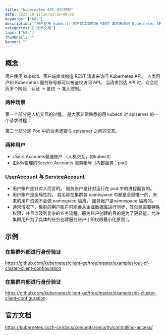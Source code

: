 ```yaml
---
title: "kubernetes API 访问控制"
date: 2023-10-11T20:03:19+08:00
keywords: ["k8s"]
description: "用户使用 kubectl、客户端库或构造 REST 请求来访问 Kubernetes API。 人类用户和 Kubernetes 服务账号都可以被鉴权访问 API。"
categories: ["技术文档"]
tags: ["k8s"]
thumbnail: ""
banner: ""
---
```


## 概念
用户使用 kubectl、客户端库或构造 REST 请求来访问 Kubernetes API。 人类用户和 Kubernetes 服务账号都可以被鉴权访问 API。 当请求到达 API 时，它会经历多个阶段：认证 -> 鉴权 -> 准入控制。

### 两种场景
第一个部分是人机交互的过程。 是大家非常熟悉的用 kubectl 对 apiserver 的一个请求过程；

第二个部分是 Pod 中的业务逻辑与 apiserver 之间的交互。
### 两种用户
- Users Accounts普通账户 （人机交互，如kubectl）
- 由k8s管理的Service Accounts 服务帐号（内部服务：pod）
### UserAccount 与 ServiceAccount
- 用户账户是针对人而言的。 服务账户是针对运行在 pod 中的进程而言的。
- 用户账户是全局性的。 其名称在集群各 namespace 中都是全局唯一的，未来的用户资源不会做 namespace 隔离， 服务账户是namespace 隔离的。
- 通常情况下，集群的用户账户可能会从企业数据库进行同步，其创建需要特殊权限，并且涉及到复杂的业务流程。服务账户创建的目的是为了更轻量，允许集群用户为了具体的任务创建服务账户 ( 即权限最小化原则 )。
## 示例
### 在集群外部进行身份验证
https://github.com/kubernetes/client-go/tree/master/examples/out-of-cluster-client-configuration

### 在集群内部进行身份验证
https://github.com/kubernetes/client-go/tree/master/examples/in-cluster-client-configuration

## 官方文档
https://kubernetes.io/zh-cn/docs/concepts/security/controlling-access/